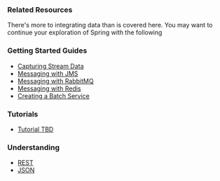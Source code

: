 ### Related Resources

There's more to integrating data than is covered here. You may want to continue your exploration of Spring with the following

### Getting Started Guides

* [Capturing Stream Data][gs-capturing-stream-data]
* [Messaging with JMS][gs-messaging-jms]
* [Messaging with RabbitMQ][gs-messaging-rabbitmq]
* [Messaging with Redis][gs-messaging-redis]
* [Creating a Batch Service][gs-batch-processing]

[gs-capturing-stream-data]: /guides/gs/capturing-stream-data/content
[gs-messaging-jms]: /guides/gs/messaging-jms/content
[gs-messaging-rabbitmq]: /guides/gs/messaging-rabbitmq/content
[gs-messaging-redis]: /guides/gs/messaging-redis/content
[gs-batch-processing]: /guides/gs/batch-processing/content

### Tutorials

* [Tutorial TBD][tut-tbd]

[tut-tbd]: /guides/tutorials/tbd

### Understanding

* [REST][u-rest]
* [JSON][u-json]

[u-rest]: /understanding/rest
[u-json]: /understanding/json